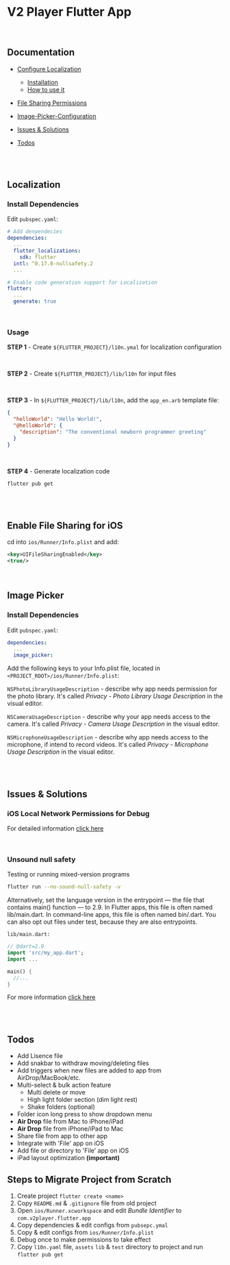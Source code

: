 # V2 Player Flutter App

<br />

## Documentation

- [Configure Localization](#localization)

  - [Installation](#install-dependencies)
  - [How to use it](#usage)

- [File Sharing Permissions](#enable-file-sharing-for-iOS)
- [Image-Picker-Configuration](#image-picker)
- [Issues & Solutions](#issues-&-solutions)
- [Todos](#todos)

<br /><br />

## Localization

### Install Dependencies

Edit `pubspec.yaml`:

```yaml
# Add denpendecies
dependencies:
  ...
  flutter_localizations:
    sdk: flutter
  intl: ^0.17.0-nullsafety.2
  ...

# Enable code generation support for Localization
flutter:
  ...
  generate: true
```

<br />

### Usage

**STEP 1** - Create `${FLUTTER_PROJECT}/l10n.ymal` for localization configuration

<br />

**STEP 2** - Create `${FLUTTER_PROJECT}/lib/l10n` for input files

<br />

**STEP 3** - In `${FLUTTER_PROJECT}/lib/l10n`, add the `app_en.arb` template file:

```json
{
  "helloWorld": "Hello World!",
  "@helloWorld": {
    "description": "The conventional newborn programmer greeting"
  }
}
```

<br />

**STEP 4** - Generate localization code

```sh
flutter pub get
```

<br /><br />

## Enable File Sharing for iOS

cd into `ios/Runner/Info.plist` and add:

```xml
<key>UIFileSharingEnabled</key>
<true/>
```

<br />

## Image Picker

### Install Dependencies

Edit `pubspec.yaml`:

```yaml
dependencies:
  ...
  image_picker:
```

Add the following keys to your Info.plist file, located in `<PROJECT_ROOT>/ios/Runner/Info.plist`:

`NSPhotoLibraryUsageDescription` - describe why app needs permission for the photo library. It's called _Privacy - Photo Library Usage Description_ in the visual editor.

`NSCameraUsageDescription` - describe why your app needs access to the camera. It's called _Privacy - Camera Usage Description_ in the visual editor.

`NSMicrophoneUsageDescription` - describe why app needs access to the microphone, if intend to record videos. It's called _Privacy - Microphone Usage Description_ in the visual editor.

<br /><br />

## Issues & Solutions

### iOS Local Network Permissions for Debug

For detailed information [click here](https://flutter.dev/docs/development/add-to-app/ios/project-setup#local-network-privacy-permissions)

<br />

### Unsound null safety

Testing or running mixed-version programs

```sh
flutter run --no-sound-null-safety -v
```

Alternatively, set the language version in the entrypoint — the file that contains main() function — to 2.9. In Flutter apps, this file is often named lib/main.dart. In command-line apps, this file is often named bin/<packageName>.dart. You can also opt out files under test, because they are also entrypoints.

`lib/main.dart:`

```dart
// @dart=2.9
import 'src/my_app.dart';
import ...

main() {
  //...
}
```

For more information [click here](https://dart.dev/null-safety/unsound-null-safety)

<br /><br />

## Todos

- Add Lisence file
- Add snakbar to withdraw moving/deleting files
- Add triggers when new files are added to app from AirDrop/MacBook/etc.
- Multi-select & bulk action feature
  - Multi delete or move
  - High light folder section (dim light rest)
  - Shake folders (optional)
- Folder icon long press to show dropdown menu
- **Air Drop** file from Mac to iPhone/iPad
- **Air Drop** file from iPhone/iPad to Mac
- Share file from app to other app
- Integrate with 'File' app on iOS
- Add file or directory to 'File' app on iOS
- iPad layout optimization **(important)**

## Steps to Migrate Project from Scratch

1. Create project `flutter create <name>`
2. Copy `README.md` & `.gitignore` file from old project
3. Open `ios/Runner.xcworkspace` and edit _Bundle Identifier_ to `com.v2player.flutter.app`
4. Copy dependencies & edit configs from `pubsepc.ymal`
5. Copy & edit configs from `ios/Runner/Info.plist`
6. Debug once to make permissions to take effect
7. Copy `l10n.yaml` file, `assets` `lib` & `test` directory to project and run `flutter pub get`
